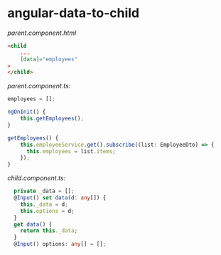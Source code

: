 # angular-data-to-child

*parent.component.html*

```html
<child
    ...
    [data]="employees"
>
</child>
```

*parent.component.ts:*

```ts
employees = [];

ngOnInit() {
    this.getEmployees();
}

getEmployees() {
    this.employeeService.get().subscribe((list: EmployeeDto) => {
      this.employees = list.items;
    });
}
```

*child.component.ts:*
```ts
  private _data = [];
  @Input() set data(d: any[]) {
    this._data = d;
    this.options = d;
  }
  get data() {
    return this._data;
  }
  @Input() options: any[] = [];
```
